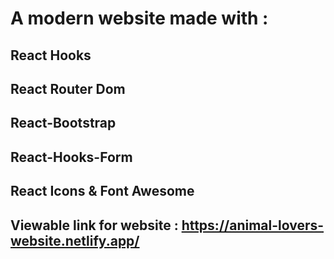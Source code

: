 # A modern website made with :

## React Hooks

## React Router Dom

## React-Bootstrap

## React-Hooks-Form

## React Icons & Font Awesome

## Viewable link for website : https://animal-lovers-website.netlify.app/
